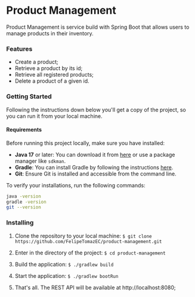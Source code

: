 # Product Management

Product Management is service build with Spring Boot that allows users to manage products in their inventory.


### Features

- Create a product;
- Retrieve a product by its id;
- Retrieve all registered products;
- Delete a product of a given id.

### Getting Started

Following the instructions down below you'll get a copy of the project, so you can run it from your local machine.

#### Requirements

Before running this project locally, make sure you have installed:

- **Java 17** or later: You can download it from [here](https://adoptopenjdk.net/) or use a package manager like `sdkman`.
- **Gradle**: You can install Gradle by following the instructions [here](https://gradle.org/install/).
- **Git**: Ensure Git is installed and accessible from the command line.

To verify your installations, run the following commands:

```bash
java -version
gradle -version
git --version
```

### Installing

1. Clone the repository to your local machine:
   `$ git clone https://github.com/FelipeTomazEC/product-management.git`

2. Enter in the directory of the project:
   `$ cd product-management`

3. Build the application:
   `$ ./gradlew build`

4. Start the application:
 `$ ./gradlew bootRun`

5. That's all. The REST API will be available at http://localhost:8080;

